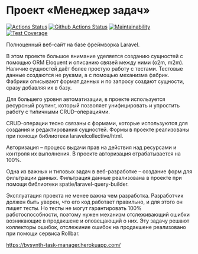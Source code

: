 # Проект «Менеджер задач»

[![Actions Status](https://github.com/bysynth/php-project-lvl4/workflows/hexlet-check/badge.svg)](https://github.com/bysynth/php-project-lvl4/actions)
[![Github Actions Status](https://github.com/bysynth/php-project-lvl4/workflows/CI/badge.svg)](https://github.com/bysynth/php-project-lvl4/actions)
[![Maintainability](https://api.codeclimate.com/v1/badges/3d0c87e35bd53479038b/maintainability)](https://codeclimate.com/github/bysynth/php-project-lvl4/maintainability)
[![Test Coverage](https://api.codeclimate.com/v1/badges/3d0c87e35bd53479038b/test_coverage)](https://codeclimate.com/github/bysynth/php-project-lvl4/test_coverage)

Полноценный веб-сайт на базе фреймворка Laravel.

В этом проекте большое внимание уделяется созданию сущностей с помощью ORM Eloquent и описанию связей между ними (o2m,
m2m). Наличие сущностей даёт более простую работу с тестами. Тестовые данные создаются не руками, а с помощью механизма
фабрик. Фабрики описывают формат данных и по запросу создают сущности, сразу добавляя их в базу.

Для большего уровня автоматизации, в проекте используется ресурсный роутинг, который позволяет унифицировать и упростить
работу с типичными CRUD–операциями.

CRUD-операции тесно связаны с формами, которые используются для создания и редактирования сущностей. Формы в проекте
реализованы при помощи библиотеки laravelcollective/html.

Авторизация – процесс выдачи прав на действия над ресурсами и контроля их выполнения. В проекте авторизация
отрабатывается на 100%.

Одна из важных и типовых задач в веб-разработке – создание форм для фильтрации данных. Фильтрация данные реализована в
проекте при помощи библиотеки spatie/laravel-query-builder.

Эксплуатация проекта не менее важна чем разработка. Разработчик должен быть уверен, что его код работает правильно, и
для этого он пишет тесты. Но тесты не могут гарантировать 100% работоспособности, поэтому нужен механизм отслеживающий
ошибки возникающие в продакшене и оповещающий о них. Эту задачу решают коллекторы ошибок, отслежиние ошибок на
продакшене реализовано при помощи сервиса Rollbar.

https://bysynth-task-manager.herokuapp.com/
